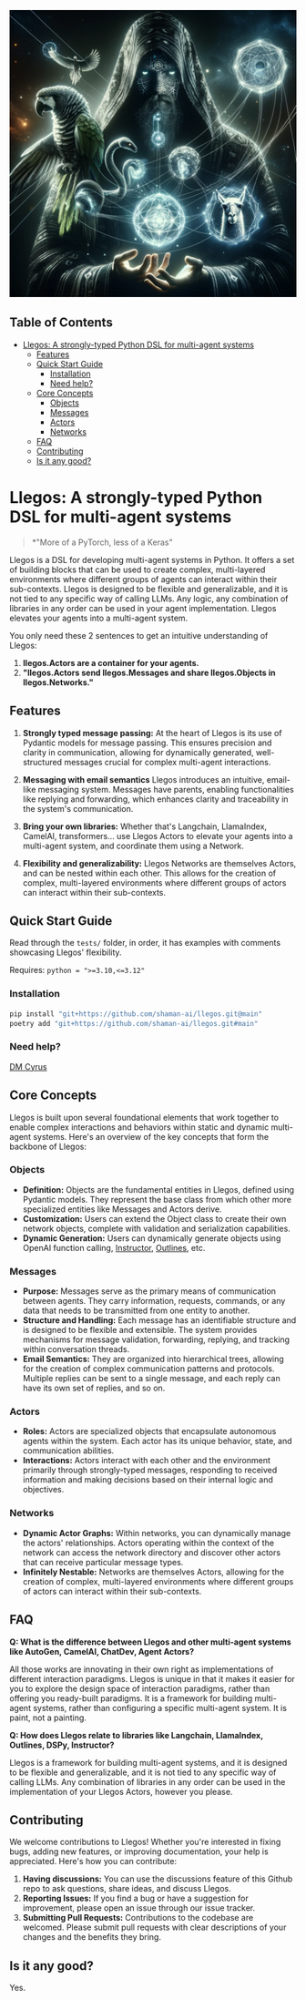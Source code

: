 ![An image of a techno-wizard in a flowing robe adorned with digital runes, with interconnected glowing orbs floating about. One orb contains a coiling snake, another a majestic parrot, and another a serene llama. All the orbs emit intense, glowing power. Streams of light intertwine seamlessly in front of the wizard's focused eyes, casting intricate shadows and illuminating the wizard's face with a mysterious light.](./wizard.png)

## Table of Contents

- [Llegos: A strongly-typed Python DSL for multi-agent systems](#llegos-a-strongly-typed-python-dsl-for-multi-agent-systems)
  - [Features](#features)
  - [Quick Start Guide](#quick-start-guide)
    - [Installation](#installation)
    - [Need help?](#need-help)
  - [Core Concepts](#core-concepts)
    - [Objects](#objects)
    - [Messages](#messages)
    - [Actors](#actors)
    - [Networks](#networks)
  - [FAQ](#faq)
  - [Contributing](#contributing)
  - [Is it any good?](#is-it-any-good)

# Llegos: A strongly-typed Python DSL for multi-agent systems

> *"More of a PyTorch, less of a Keras"

Llegos is a DSL for developing multi-agent systems in Python. It offers a set of building blocks that can be used to create complex, multi-layered environments where different groups of agents can interact within their sub-contexts. Llegos is designed to be flexible and generalizable, and it is not tied to any specific way of calling LLMs. Any logic, any combination of libraries in any order can be used in your agent implementation. Llegos elevates your agents into a multi-agent system.

You only need these 2 sentences to get an intuitive understanding of Llegos:

1. **llegos.Actors are a container for your agents.**
2. **"llegos.Actors send llegos.Messages and share llegos.Objects in llegos.Networks."**

## Features

1. **Strongly typed message passing:** At the heart of Llegos is its use of Pydantic models for message passing. This ensures precision and clarity in communication, allowing for dynamically generated, well-structured messages crucial for complex multi-agent interactions.

2. **Messaging with email semantics** Llegos introduces an intuitive, email-like messaging system. Messages have parents, enabling functionalities like replying and forwarding, which enhances clarity and traceability in the system's communication.

3. **Bring your own libraries:** Whether that's Langchain, LlamaIndex, CamelAI, transformers... use Llegos Actors to elevate your agents into a multi-agent system, and coordinate them using a Network.

4. **Flexibility and generalizability:** Llegos Networks are themselves Actors, and can be nested within each other. This allows for the creation of complex, multi-layered environments where different groups of actors can interact within their sub-contexts.

## Quick Start Guide

Read through the `tests/` folder, in order, it has examples with comments showcasing Llegos' flexibility.

Requires: `python = ">=3.10,<=3.12"`

### Installation

```bash
pip install "git+https://github.com/shaman-ai/llegos.git@main"
poetry add "git+https://github.com/shaman-ai/llegos.git#main"
```

### Need help?

[DM Cyrus](https://x.com/CyrusOfEden)

## Core Concepts

Llegos is built upon several foundational elements that work together to enable complex interactions and behaviors within static and dynamic multi-agent systems.  Here's an overview of the key concepts that form the backbone of Llegos:

### Objects
- **Definition:** Objects are the fundamental entities in Llegos, defined using Pydantic models. They represent the base class from which other more specialized entities like Messages and Actors derive.
- **Customization:** Users can extend the Object class to create their own network objects, complete with validation and serialization capabilities.
- **Dynamic Generation:** Users can dynamically generate objects using OpenAI function calling, [Instructor](https://github.com/jxnl/instructor), [Outlines](https://github.com/outlines-dev/outlines), etc.

### Messages

- **Purpose:** Messages serve as the primary means of communication between agents. They carry information, requests, commands, or any data that needs to be transmitted from one entity to another.
- **Structure and Handling:** Each message has an identifiable structure and is designed to be flexible and extensible. The system provides mechanisms for message validation, forwarding, replying, and tracking within conversation threads.
- **Email Semantics:** They are organized into hierarchical trees, allowing for the creation of complex communication patterns and protocols. Multiple replies can be sent to a single message, and each reply can have its own set of replies, and so on.

### Actors

- **Roles:** Actors are specialized objects that encapsulate autonomous agents within the system. Each actor has its unique behavior, state, and communication abilities.
- **Interactions:** Actors interact with each other and the environment primarily through strongly-typed messages, responding to received information and making decisions based on their internal logic and objectives.

### Networks

- **Dynamic Actor Graphs:** Within networks, you can dynamically manage the actors' relationships. Actors operating within the context of the network can access the network directory and discover other actors that can receive particular message types.
- **Infinitely Nestable:** Networks are themselves Actors, allowing for the creation of complex, multi-layered environments where different groups of actors can interact within their sub-contexts.

## FAQ

**Q: What is the difference between Llegos and other multi-agent systems like AutoGen, CamelAI, ChatDev, Agent Actors?**

All those works are innovating in their own right as implementations of different interaction paradigms. Llegos is unique in that it makes it easier for you to explore the design space of interaction paradigms, rather than offering you ready-built paradigms. It is a framework for building multi-agent systems, rather than configuring a specific multi-agent system. It is paint, not a painting.

**Q: How does Llegos relate to libraries like Langchain, LlamaIndex, Outlines, DSPy, Instructor?**

Llegos is a framework for building multi-agent systems, and it is designed to be flexible and generalizable, and it is not tied to any specific way of calling LLMs. Any combination of libraries in any order can be used in the implementation of your Llegos Actors, however you please.

## Contributing

We welcome contributions to Llegos! Whether you're interested in fixing bugs, adding new features, or improving documentation, your help is appreciated. Here's how you can contribute:

1. **Having discussions:** You can use the discussions feature of this Github repo to ask questions, share ideas, and discuss Llegos.
2. **Reporting Issues:** If you find a bug or have a suggestion for improvement, please open an issue through our issue tracker.
3. **Submitting Pull Requests:** Contributions to the codebase are welcomed. Please submit pull requests with clear descriptions of your changes and the benefits they bring.

## Is it any good?

Yes.

